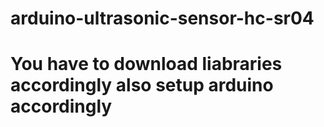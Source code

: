 # arduino-ultrasonic-sensor-hc-sr04
# You have to download liabraries accordingly also setup arduino accordingly
